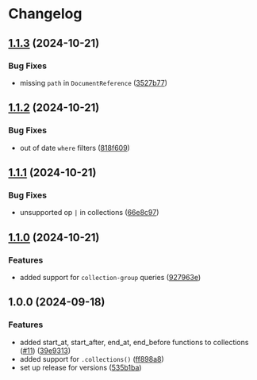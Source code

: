 # Changelog

## [1.1.3](https://github.com/CroudTech/dst-python-mock-firestore/compare/v1.1.2...v1.1.3) (2024-10-21)


### Bug Fixes

* missing `path` in `DocumentReference` ([3527b77](https://github.com/CroudTech/dst-python-mock-firestore/commit/3527b77a3fb6c0015ed1286094b27eef564dd5e6))

## [1.1.2](https://github.com/CroudTech/dst-python-mock-firestore/compare/v1.1.1...v1.1.2) (2024-10-21)


### Bug Fixes

* out of date `where` filters ([818f609](https://github.com/CroudTech/dst-python-mock-firestore/commit/818f609731346042b550ad722623d37747df5582))

## [1.1.1](https://github.com/CroudTech/dst-python-mock-firestore/compare/v1.1.0...v1.1.1) (2024-10-21)


### Bug Fixes

* unsupported op `|` in collections ([66e8c97](https://github.com/CroudTech/dst-python-mock-firestore/commit/66e8c97d67f2a70ae0c1dfb5a83912f591888fc6))

## [1.1.0](https://github.com/CroudTech/dst-python-mock-firestore/compare/v1.0.0...v1.1.0) (2024-10-21)


### Features

* added support for `collection-group` queries ([927963e](https://github.com/CroudTech/dst-python-mock-firestore/commit/927963efde9aa95b9b6a4acadeaf72e15b95f63e))

## 1.0.0 (2024-09-18)


### Features

* added start_at, start_after, end_at, end_before functions to collections ([#11](https://github.com/CroudTech/dst-python-mock-firestore/issues/11)) ([39e9313](https://github.com/CroudTech/dst-python-mock-firestore/commit/39e9313c8d6d5711022a0c40f2f0e3d1556dc020))
* added support for `.collections()` ([ff898a8](https://github.com/CroudTech/dst-python-mock-firestore/commit/ff898a8876ac286ec477a7f2c1042bf96b6ea1b1))
* set up release for versions ([535b1ba](https://github.com/CroudTech/dst-python-mock-firestore/commit/535b1ba31019f85890f0c548ccbb62ed4bfa729a))
